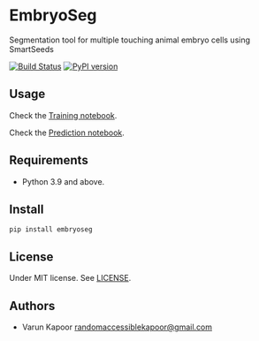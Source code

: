 # EmbryoSeg
Segmentation tool for multiple touching animal embryo cells using SmartSeeds



[![Build Status](https://travis-ci.com/kapoorlab/napatrackmater.svg?branch=master)](https://travis-ci.com/github/kapoorlab/embryoseg)
[![PyPI version](https://img.shields.io/pypi/v/napatrackmater.svg?maxAge=2591000)](https://pypi.org/project/embryoseg/)


## Usage
Check the [Training notebook](https://github.com/kapoorlab/EmbryoSeg/blob/main/notebooks/ColabTrainModel.ipynb).

Check the [Prediction notebook](https://github.com/kapoorlab/EmbryoSeg/blob/main/notebooks/ColabEmbryoSeg.ipynb).

## Requirements

- Python 3.9 and above.

## Install

`pip install embryoseg`



## License

Under MIT license. See [LICENSE](LICENSE).

## Authors

- Varun Kapoor <randomaccessiblekapoor@gmail.com>
